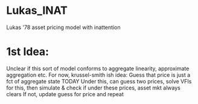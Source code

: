 # Lukas_INAT
Lukas '78 asset pricing model with inattention

# 1st Idea:
Unclear if this sort of model conforms to aggregate linearity, approximate aggregation etc.
For now, krussel-smith ish idea: Guess that price is just a fct of aggregate state TODAY 
Under this, can guess two prices, solve VFIs for this, then simulate & check if under these prices, asset mkt always clears
If not, update guess for price and repeat

